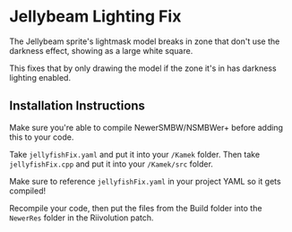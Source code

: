 # Jellybeam Lighting Fix
The Jellybeam sprite's lightmask model breaks in zone that don't use the darkness effect, showing as a large white square.

This fixes that by only drawing the model if the zone it's in has darkness lighting enabled.

## Installation Instructions
Make sure you're able to compile NewerSMBW/NSMBWer+ before adding this to your code.


Take `jellyfishFix.yaml` and put it into your `/Kamek` folder. Then take `jellyfishFix.cpp` and put it into your `/Kamek/src` folder.

Make sure to reference `jellyfishFix.yaml` in your project YAML so it gets compiled!


Recompile your code, then put the files from the Build folder into the `NewerRes` folder in the Riivolution patch.